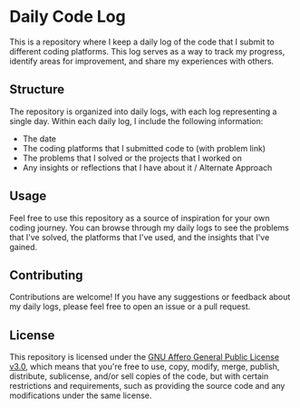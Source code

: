 # Daily Code Log

This is a repository where I keep a daily log of the code that I submit to different coding platforms. This log serves as a way to track my progress, identify areas for improvement, and share my experiences with others.

## Structure

The repository is organized into daily logs, with each log representing a single day. Within each daily log, I include the following information:

- The date
- The coding platforms that I submitted code to (with problem link)
- The problems that I solved or the projects that I worked on
- Any insights or reflections that I have about it / Alternate Approach

## Usage

Feel free to use this repository as a source of inspiration for your own coding journey. You can browse through my daily logs to see the problems that I've solved, the platforms that I've used, and the insights that I've gained.

## Contributing

Contributions are welcome! If you have any suggestions or feedback about my daily logs, please feel free to open an issue or a pull request.

## License

This repository is licensed under the [GNU Affero General Public License v3.0](https://www.gnu.org/licenses/agpl-3.0.en.html), which means that you're free to use, copy, modify, merge, publish, distribute, sublicense, and/or sell copies of the code, but with certain restrictions and requirements, such as providing the source code and any modifications under the same license.
